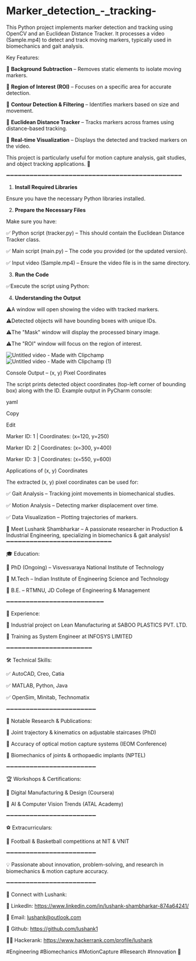 # Marker_detection_-_tracking-
This Python project implements marker detection and tracking using OpenCV and an Euclidean Distance Tracker. It processes a video (Sample.mp4) to detect and track moving markers, typically used in biomechanics and gait analysis.

Key Features:

🔹 **Background Subtraction** – Removes static elements to isolate moving markers.

🔹 **Region of Interest (ROI)** – Focuses on a specific area for accurate detection.

🔹 **Contour Detection & Filtering** – Identifies markers based on size and movement.

🔹 **Euclidean Distance Tracker** – Tracks markers across frames using distance-based tracking.

🔹 **Real-time Visualization** – Displays the detected and tracked markers on the video.


This project is particularly useful for motion capture analysis, gait studies, and object tracking applications. 🚀

➖➖➖➖➖➖➖➖➖➖➖➖➖➖➖➖➖➖➖➖➖➖➖➖➖➖➖➖➖➖➖➖➖➖➖➖➖➖➖➖➖➖➖➖➖

1. **Install Required Libraries**
   
Ensure you have the necessary Python libraries installed. 

2. **Prepare the Necessary Files**
   
Make sure you have: 

✅ Python script (tracker.py) – This should contain the Euclidean Distance Tracker class.

✅ Main script (main.py) – The code you provided (or the updated version).

✅ Input video (Sample.mp4) – Ensure the video file is in the same directory.


3. **Run the Code**

✅Execute the script using Python:

4. **Understanding the Output**

⚠️A window will open showing the video with tracked markers.

⚠️Detected objects will have bounding boxes with unique IDs.

⚠️The "Mask" window will display the processed binary image.

⚠️The "ROI" window will focus on the region of interest.



![Untitled video - Made with Clipchamp](https://github.com/user-attachments/assets/4bf121f6-5044-4421-8e6c-4746d4b8f223)   ![Untitled video - Made with Clipchamp (1)](https://github.com/user-attachments/assets/c353d758-df6f-4439-a6e3-4577d0645a0e)










Console Output – (x, y) Pixel Coordinates

The script prints detected object coordinates (top-left corner of bounding box) along with the ID. Example output in PyCharm console:

yaml

Copy

Edit

Marker ID: 1 | Coordinates: (x=120, y=250)

Marker ID: 2 | Coordinates: (x=300, y=400)

Marker ID: 3 | Coordinates: (x=550, y=600)



Applications of (x, y) Coordinates

The extracted (x, y) pixel coordinates can be used for:

✅ Gait Analysis – Tracking joint movements in biomechanical studies.

✅ Motion Analysis – Detecting marker displacement over time.

✅ Data Visualization – Plotting trajectories of markers.


🚀 Meet Lushank Shambharkar – A passionate researcher in Production & Industrial Engineering, specializing in biomechanics & gait analysis!
➖➖➖➖➖➖➖➖➖➖➖➖➖➖➖➖➖➖➖➖➖➖➖➖➖➖➖


🎓 Education:

📌 PhD (Ongoing) – Visvesvaraya National Institute of Technology

📌 M.Tech  – Indian Institute of Engineering Science and Technology

📌 B.E.  – RTMNU, JD College of Engineering & Management

➖➖➖➖➖➖➖➖➖➖➖➖➖➖➖➖➖➖➖➖➖➖➖➖➖

💼 Experience:

🔹 Industrial project on Lean Manufacturing at SABOO PLASTICS PVT. LTD.


🔹 Training as System Engineer at INFOSYS LIMITED

➖➖➖➖➖➖➖➖➖➖➖➖➖➖➖➖➖➖➖➖➖➖

🛠 Technical Skills:

✅ AutoCAD, Creo, Catia

✅ MATLAB, Python, Java

✅ OpenSim, Minitab, Technomatix

➖➖➖➖➖➖➖➖➖➖➖➖➖➖➖➖➖➖➖➖➖➖➖

📢 Notable Research & Publications:

📌 Joint trajectory & kinematics on adjustable staircases (PhD)

📌 Accuracy of optical motion capture systems (IEOM Conference)

📌 Biomechanics of joints & orthopaedic implants (NPTEL)

➖➖➖➖➖➖➖➖➖➖➖➖➖➖➖➖➖➖➖➖➖➖➖

🏆 Workshops & Certifications:

🔹 Digital Manufacturing & Design (Coursera)

🔹 AI & Computer Vision Trends (ATAL Academy) 

➖➖➖➖➖➖➖➖➖➖➖➖➖➖➖➖➖➖➖➖➖➖➖

⚽ Extracurriculars:

🏅 Football & Basketball competitions at NIT & VNIT


➖➖➖➖➖➖➖➖➖➖➖➖➖➖➖➖➖➖➖➖➖➖➖

💡 Passionate about innovation, problem-solving, and research in biomechanics & motion capture accuracy.

➖➖➖➖➖➖➖➖➖➖➖➖➖➖➖➖➖➖➖➖➖➖➖

📧 Connect with Lushank:

🔗 LinkedIn: https://www.linkedin.com/in/lushank-shambharkar-874a64241/

📩 Email: lushank@outlook.com

🤖 Github: https://github.com/lushank1

🧑‍💻 Hackerank: https://www.hackerrank.com/profile/lushank


#Engineering #Biomechanics #MotionCapture #Research #Innovation 🚀







